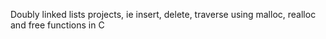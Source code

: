 Doubly linked lists projects, ie insert, delete, traverse using malloc, realloc and free functions in C
